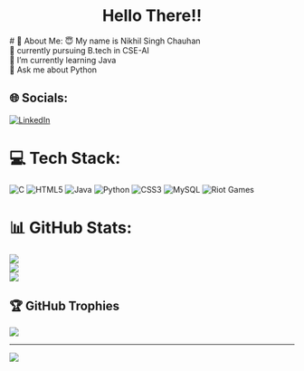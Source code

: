 <h1 align="center">Hello There!!</h1>
# 💫 About Me:
😇 My name is Nikhil Singh Chauhan<br>📖 currently pursuing B.tech in CSE-AI<br>🌱 I’m currently learning Java<br>💬 Ask me about Python


## 🌐 Socials:
[![LinkedIn](https://img.shields.io/badge/LinkedIn-%230077B5.svg?logo=linkedin&logoColor=white)](https://linkedin.com/in/nikhil-singh-kyapata) 

# 💻 Tech Stack:
![C](https://img.shields.io/badge/c-%2300599C.svg?style=for-the-badge&logo=c&logoColor=white) ![HTML5](https://img.shields.io/badge/html5-%23E34F26.svg?style=for-the-badge&logo=html5&logoColor=white) ![Java](https://img.shields.io/badge/java-%23ED8B00.svg?style=for-the-badge&logo=openjdk&logoColor=white) ![Python](https://img.shields.io/badge/python-3670A0?style=for-the-badge&logo=python&logoColor=ffdd54) ![CSS3](https://img.shields.io/badge/css3-%231572B6.svg?style=for-the-badge&logo=css3&logoColor=white) ![MySQL](https://img.shields.io/badge/mysql-4479A1.svg?style=for-the-badge&logo=mysql&logoColor=white) ![Riot Games](https://img.shields.io/badge/riotgames-D32936.svg?style=for-the-badge&logo=riotgames&logoColor=white)
# 📊 GitHub Stats:
![](https://github-readme-stats.vercel.app/api?username=nikhilsingh-02&theme=dark&hide_border=false&include_all_commits=false&count_private=false)<br/>
![](https://github-readme-streak-stats.herokuapp.com/?user=nikhilsingh-02&theme=dark&hide_border=false)<br/>
![](https://github-readme-stats.vercel.app/api/top-langs/?username=nikhilsingh-02&theme=dark&hide_border=false&include_all_commits=false&count_private=false&layout=compact)

## 🏆 GitHub Trophies
![](https://github-profile-trophy.vercel.app/?username=nikhilsingh-02&theme=radical&no-frame=false&no-bg=true&margin-w=4)

---
[![](https://visitcount.itsvg.in/api?id=nikhilsingh-02&icon=4&color=8)](https://visitcount.itsvg.in)

<!-- Proudly created with GPRM ( https://gprm.itsvg.in ) -->
